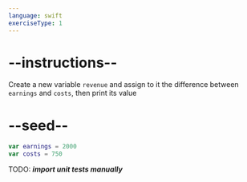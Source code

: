 ```yaml
---
language: swift
exerciseType: 1
---
```


# --instructions--

Create a new variable `revenue` and assign to it the difference between `earnings` and `costs`, then print its value

# --seed--

```swift
var earnings = 2000
var costs = 750
```

TODO: ___import unit tests manually___
